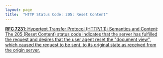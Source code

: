 ```yaml
---
layout: page
title:  "HTTP Status Code: 205: Reset Content"
---
```


[**RFC 7231**: Hypertext Transfer Protocol (HTTP/1.1): Semantics and Content](/specs/IETF/RFC/7231 "The Hypertext Transfer Protocol (HTTP) is an application-level protocol for distributed, collaborative, hypertext information systems. This document defines the semantics of HTTP/1.1 messages as expressed by request methods, request header fields, response status codes, and response header fields, along with the payload of messages (metadata and body content) and mechanisms for content negotiation."): [The 205 (Reset Content) status code indicates that the server has fulfilled the request and desires that the user agent reset the "document view", which caused the request to be sent, to its original state as received from the origin server.]()

